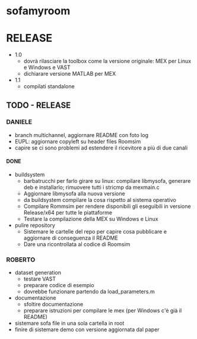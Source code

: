 # sofamyroom

# RELEASE
* 1.0
    * dovrà rilasciare la toolbox come la versione originale: MEX per Linux e Windows e VAST
    * dichiarare versione MATLAB per MEX
* 1.1
    * compilati standalone

## TODO - RELEASE
### DANIELE
* branch multichannel, aggiornare README con foto log
* EUPL: aggiornare copyleft su header files	Roomsim
* capire se ci sono problemi ad estendere il ricevitore a più di due canali

#### DONE
* buildsystem
  * barbatrucchi per farlo girare su linux: compilare libmysofa, generare deb e installarlo; rimuovere 	tutti i stricmp da mexmain.c
  * Aggiornare libmysofa alla nuova versione
  * da buildsystem compilare la cosa rispetto al sistema operativo
  * Compilare Rommsim per rendere disponibili gli eseguibili in versione Release/x64 per tutte le 	piattaforme
  * Testare la compilazione della MEX su Windows e Linux
* pulire repository
  * Sistemare le cartelle del repo per capire cosa pubblicare e aggiornare di conseguenza il README
  * Dare una ricontrollata al codice di	Roomsim

### ROBERTO
* dataset generation
  * testare VAST
  * preparare codice di esempio
  * dovrebbe funzionare partendo da load_parameters.m
* documentazione
  * sfoltire documentazione
  * preparare istruzioni per compilare le mex (per Windows c'è già il README)
* sistemare sofa file in una sola cartella in root
* finire di sistemare demo con versione aggiornata dal paper


